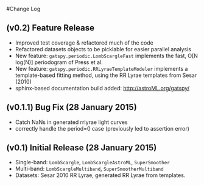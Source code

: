 #Change Log

## (v0.2) Feature Release

- Improved test coverage & refactored much of the code
- Refactored datasets objects to be picklable for easier parallel analysis
- New feature: ``gatspy.periodic.LombScargleFast`` implements the fast,
  O[N log(N)] periodogram of Press et al.
- New feature: ``gatspy.periodic.RRLyraeTemplateModeler`` implements a
  template-based fitting method, using the RR Lyrae templates from Sesar (2010)
- sphinx-based documentation build added: http://astroML.org/gatspy/

## (v0.1.1) Bug Fix (28 January 2015)

- Catch NaNs in generated rrlyrae light curves
- correctly handle the period=0 case (previously led to assertion error)

## (v0.1) Initial Release (28 January 2015)

- Single-band: ``LombScargle``, ``LombScargleAstroML``, ``SuperSmoother``
- Multi-band: ``LombScargleMultiband``, ``SuperSmootherMultiband``
- Datasets: Sesar 2010 RR Lyrae, generated RR Lyrae from templates.
